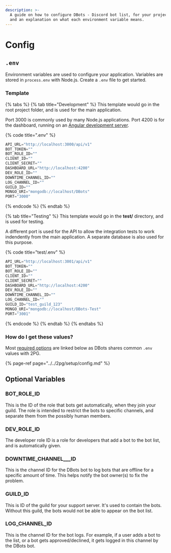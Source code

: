 ```yaml
---
description: >-
  A guide on how to configure DBots - Discord bot list, for your projects needs,
  and an explanation on what each environment variable means.
---
```


# Config

## `.env`

Environment variables are used to configure your application. Variables are stored in `process.env` with Node.js. Create a `.env` file to get started.

### Template

{% tabs %}
{% tab title="Development" %}
This template would go in the root project folder, and is used for the main application.

Port 3000 is commonly used by many Node.js applications. Port 4200 is for the dashboard, running on an [Angular development server](./#website-setup).

{% code title=".env" %}
```javascript
API_URL="http://localhost:3000/api/v1"
BOT_TOKEN=""
BOT_ROLE_ID=""
CLIENT_ID=""
CLIENT_SECRET=""
DASHBOARD_URL="http://localhost:4200"
DEV_ROLE_ID=""
DOWNTIME_CHANNEL_ID=""
LOG_CHANNEL_ID=""
GUILD_ID=""
MONGO_URI="mongodb://localhost/DBots"
PORT="3000"
```
{% endcode %}
{% endtab %}

{% tab title="Testing" %}
This template would go in the **test/** directory, and is used for testing.

A different port is used for the API to allow the integration tests to work indendently from the main application. A separate database is also used for this purpose.

{% code title="test/.env" %}
```javascript
API_URL="http://localhost:3001/api/v1"
BOT_TOKEN=""
BOT_ROLE_ID=""
CLIENT_ID=""
CLIENT_SECRET=""
DASHBOARD_URL="http://localhost:4200"
DEV_ROLE_ID=""
DOWNTIME_CHANNEL_ID=""
LOG_CHANNEL_ID=""
GUILD_ID="test_guild_123"
MONGO_URI="mongodb://localhost/DBots-Test"
PORT="3001"
```
{% endcode %}
{% endtab %}
{% endtabs %}

### How do I get these values?

Most [required options](../../2pg/setup/config.md#required-variables) are linked below as DBots shares common `.env` values with 2PG.

{% page-ref page="../../2pg/setup/config.md" %}

## Optional Variables

### BOT\_ROLE\_ID

This is the ID of the role that bots get automatically, when they join your guild. The role is intended to restrict the bots to specific channels, and separate them from the possibly human members.

### DEV\_ROLE\_ID

The developer role ID is a role for developers that add a bot to the bot list, and is automatically given.

### DOWNTIME\_CHANNEL\_\_\_ID

This is the channel ID for the DBots bot to log bots that are offline for a specific amount of time. This helps notify the bot owner\(s\) to fix the problem.

### GUILD\_ID

This is ID of the guild for your support server. It's used to contain the bots. Without this guild, the bots would not be able to appear on the bot list.

### LOG\_CHANNEL\_ID

This is the channel ID for the bot logs. For example, if a user adds a bot to the list, or a bot gets approved/declined, it gets logged in this channel by the DBots bot.

